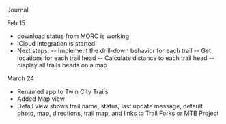 Journal

Feb 15
- download status from MORC is working
- iCloud integration is started
- Next steps: 
-- Implement the drill-down behavior for each trail
-- Get locations for each trail head
-- Calculate distance to each trail head
-- display all trails heads on a map

March 24
- Renamed app to Twin City Trails
- Added Map view
- Detail view shows trail name, status, last update message, default photo, map, directions, trail map, and links to Trail Forks or MTB Project


